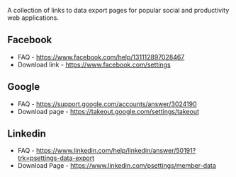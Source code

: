 A collection of links to data export pages for popular social and productivity web applications.

## Facebook
* FAQ - https://www.facebook.com/help/131112897028467
* Download link - https://www.facebook.com/settings

## Google
* FAQ - https://support.google.com/accounts/answer/3024190
* Download page - https://takeout.google.com/settings/takeout

## Linkedin
* FAQ - https://www.linkedin.com/help/linkedin/answer/50191?trk=psettings-data-export
* Download Page - https://www.linkedin.com/psettings/member-data
